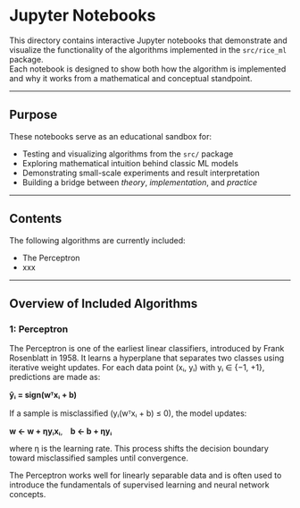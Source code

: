 # Jupyter Notebooks

This directory contains interactive Jupyter notebooks that demonstrate and visualize
the functionality of the algorithms implemented in the `src/rice_ml` package.  
Each notebook is designed to show both how the algorithm is implemented and why
it works from a mathematical and conceptual standpoint.

---

## Purpose

These notebooks serve as an educational sandbox for:

- Testing and visualizing algorithms from the `src/` package  
- Exploring mathematical intuition behind classic ML models  
- Demonstrating small-scale experiments and result interpretation  
- Building a bridge between *theory*, *implementation*, and *practice*

---

## Contents

The following algorithms are currently included:

- The Perceptron
- xxx

---

## Overview of Included Algorithms

### 1: Perceptron

The Perceptron is one of the earliest linear classifiers, introduced by Frank Rosenblatt in 1958. It learns a hyperplane that separates two classes using iterative weight updates. For each data point (xᵢ, yᵢ) with yᵢ ∈ {−1, +1}, predictions are made as:

**ŷᵢ = sign(wᵀxᵢ + b)**

If a sample is misclassified (yᵢ(wᵀxᵢ + b) ≤ 0), the model updates:

**w ← w + ηyᵢxᵢ**, **b ← b + ηyᵢ**

where η is the learning rate. This process shifts the decision boundary toward misclassified samples until convergence.

The Perceptron works well for linearly separable data and is often used to introduce the fundamentals of supervised learning and neural network concepts.
